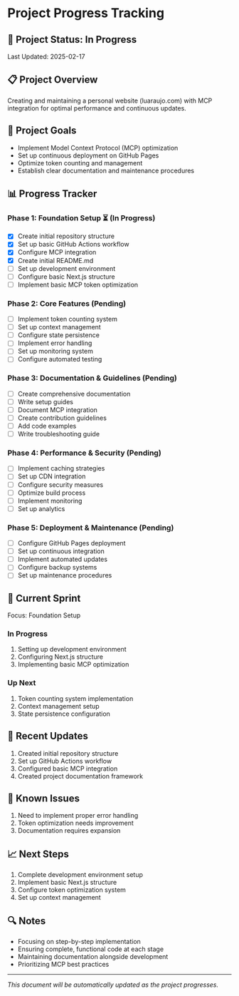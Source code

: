 # Project Progress Tracking

## 🚀 Project Status: In Progress
Last Updated: 2025-02-17

## 📋 Project Overview
Creating and maintaining a personal website (luaraujo.com) with MCP integration for optimal performance and continuous updates.

## 🎯 Project Goals
- Implement Model Context Protocol (MCP) optimization
- Set up continuous deployment on GitHub Pages
- Optimize token counting and management
- Establish clear documentation and maintenance procedures

## 📊 Progress Tracker

### Phase 1: Foundation Setup ⏳ (In Progress)
- [x] Create initial repository structure
- [x] Set up basic GitHub Actions workflow
- [x] Configure MCP integration
- [x] Create initial README.md
- [ ] Set up development environment
- [ ] Configure basic Next.js structure
- [ ] Implement basic MCP token optimization

### Phase 2: Core Features (Pending)
- [ ] Implement token counting system
- [ ] Set up context management
- [ ] Configure state persistence
- [ ] Implement error handling
- [ ] Set up monitoring system
- [ ] Configure automated testing

### Phase 3: Documentation & Guidelines (Pending)
- [ ] Create comprehensive documentation
- [ ] Write setup guides
- [ ] Document MCP integration
- [ ] Create contribution guidelines
- [ ] Add code examples
- [ ] Write troubleshooting guide

### Phase 4: Performance & Security (Pending)
- [ ] Implement caching strategies
- [ ] Set up CDN integration
- [ ] Configure security measures
- [ ] Optimize build process
- [ ] Implement monitoring
- [ ] Set up analytics

### Phase 5: Deployment & Maintenance (Pending)
- [ ] Configure GitHub Pages deployment
- [ ] Set up continuous integration
- [ ] Implement automated updates
- [ ] Configure backup systems
- [ ] Set up maintenance procedures

## 🔄 Current Sprint
Focus: Foundation Setup

### In Progress
1. Setting up development environment
2. Configuring Next.js structure
3. Implementing basic MCP optimization

### Up Next
1. Token counting system implementation
2. Context management setup
3. State persistence configuration

## 📝 Recent Updates
1. Created initial repository structure
2. Set up GitHub Actions workflow
3. Configured basic MCP integration
4. Created project documentation framework

## 🚧 Known Issues
1. Need to implement proper error handling
2. Token optimization needs improvement
3. Documentation requires expansion

## 📈 Next Steps
1. Complete development environment setup
2. Implement basic Next.js structure
3. Configure token optimization system
4. Set up context management

## 🔍 Notes
- Focusing on step-by-step implementation
- Ensuring complete, functional code at each stage
- Maintaining documentation alongside development
- Prioritizing MCP best practices

---
*This document will be automatically updated as the project progresses.*